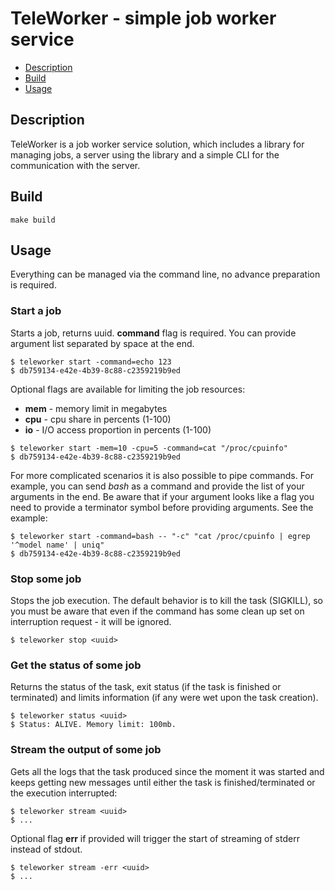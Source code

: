 # TeleWorker - simple job worker service #

- [Description](#description)
- [Build](#build)
- [Usage](#usage)

## Description

TeleWorker is a job worker service solution, which includes a library for managing jobs, a server using the library and a simple CLI for the communication with the server. 

## Build
```
make build
```

## Usage
Everything can be managed via the command line, no advance preparation is required.

### Start a job
Starts a job, returns uuid. **command** flag is required. You can provide argument list separated by space at the end.
```
$ teleworker start -command=echo 123
$ db759134-e42e-4b39-8c88-c2359219b9ed
```

Optional flags are available for limiting the job resources:
* **mem** - memory limit in megabytes
* **cpu** - cpu share in percents (1-100)
* **io** - I/O access proportion in percents (1-100)
```
$ teleworker start -mem=10 -cpu=5 -command=cat "/proc/cpuinfo"
$ db759134-e42e-4b39-8c88-c2359219b9ed
```

For more complicated scenarios it is also possible to pipe commands. For example, you can send _bash_ as a command and provide the list of your arguments in the end. Be aware that if your argument looks like a flag you need to provide a terminator symbol before providing arguments.
See the example:
```
$ teleworker start -command=bash -- "-c" "cat /proc/cpuinfo | egrep '^model name' | uniq"
$ db759134-e42e-4b39-8c88-c2359219b9ed
```

### Stop some job
Stops the job execution. The default behavior is to kill the task (SIGKILL), so you must be aware that even if the command has some clean up set on interruption request - it will be ignored.
```
$ teleworker stop <uuid>
```

### Get the status of some job
Returns the status of the task, exit status (if the task is finished or terminated) and limits information (if any were wet upon the task creation).
```
$ teleworker status <uuid>
$ Status: ALIVE. Memory limit: 100mb.
```

### Stream the output of some job
Gets all the logs that the task produced since the moment it was started and keeps getting new messages until either the task is finished/terminated or the execution interrupted:
```
$ teleworker stream <uuid>
$ ...
```
Optional flag **err** if provided will trigger the start of streaming of stderr instead of stdout.
```
$ teleworker stream -err <uuid>
$ ...
```